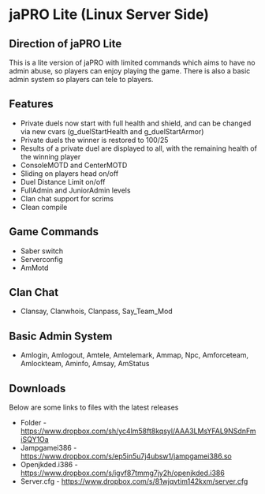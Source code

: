 # jaPRO Lite (Linux Server Side)

## Direction of jaPRO Lite

This is a lite version of jaPRO with limited commands which aims to have no admin abuse, so players can enjoy playing the game. There is also a basic admin system so players can tele to players.

## Features 

* Private duels now start with full health and shield, and can be changed via new cvars (g_duelStartHealth and g_duelStartArmor)
* Private duels the winner is restored to 100/25
* Results of a private duel are displayed to all, with the remaining health of the winning player
* ConsoleMOTD and CenterMOTD
* Sliding on players head on/off
* Duel Distance Limit on/off 
* FullAdmin and JuniorAdmin levels
* Clan chat support for scrims 
* Clean compile

## Game Commands

* Saber switch 
* Serverconfig
* AmMotd

## Clan Chat 

* Clansay, Clanwhois, Clanpass, Say_Team_Mod

## Basic Admin System

* Amlogin, Amlogout, Amtele, Amtelemark, Ammap, Npc, Amforceteam, Amlockteam, Aminfo, Amsay, AmStatus

## Downloads

Below are some links to files with the latest releases

* Folder - https://www.dropbox.com/sh/yc4lm58ft8kqsyl/AAA3LMsYFAL9NSdnFmiSQY1Oa
* Jampgamei386 - https://www.dropbox.com/s/ep5in5u7j4ubsw1/jampgamei386.so
* Openjkded.i386 - https://www.dropbox.com/s/igvf87tmmg7jy2h/openjkded.i386
* Server.cfg - https://www.dropbox.com/s/81wjqvtim142kxm/server.cfg